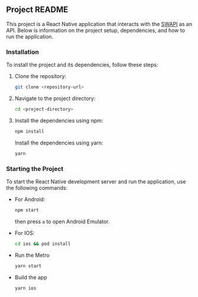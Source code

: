 ## Project README

This project is a React Native application that interacts with the [SWAPI](https://swapi.py4e.com) as an API. Below is information on the project setup, dependencies, and how to run the application.

### Installation

To install the project and its dependencies, follow these steps:

1. Clone the repository:

   ```bash
   git clone <repository-url>
   ```

2. Navigate to the project directory:

   ```bash
   cd <project-directory>
   ```

3. Install the dependencies using npm:

   ```bash
   npm install
   ```

   Install the dependencies using yarn:

   ```bash
   yarn
   ```

### Starting the Project

To start the React Native development server and run the application, use the following commands:

- For Android:

  ```bash
  npm start
  ```
  then press `a` to open Android Emulator.


- For IOS:

  ```bash
  cd ios && pod install
  ```

- Run the Metro

  ```bash
  yarn start
  ```
  
- Build the app

  ```bash
  yarn ios
  ```
